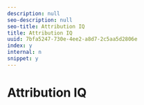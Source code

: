 ```yaml
---
description: null
seo-description: null
seo-title: Attribution IQ
title: Attribution IQ
uuid: 7bfa5247-730e-4ee2-a8d7-2c5aa5d2806e
index: y
internal: n
snippet: y
---
```


# Attribution IQ

